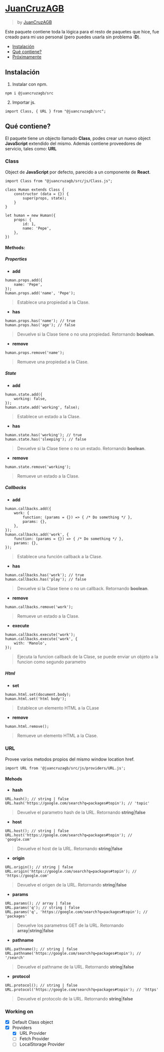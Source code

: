 # [JuanCruzAGB](https://www.npmjs.com/package/@juancruzagb/src)
> by [JuanCruzAGB](https://github.com/JuanCruzAGB)

Este paquete contiene toda la lógica para el resto de paquetes que hice, fue creado para mi uso personal (pero puedes usarla sin problema **:D**).

 - [Instalación](#instalación)
 - [Qué contiene?](#qué-contiene)
 - [Próximamente](#working-on)

## Instalación
 1. Instalar con npm.
```
npm i @juancruzagb/src
```
 2. Importar js.
```
import Class, { URL } from "@juancruzagb/src";
```

## Qué contiene?
El paquete tiene un objecto llamado **Class**, podes crear un nuevo object **JavaScript** extendido del mismo.
Además contiene proveedores de servicio, tales como: **URL**

### Class
Object de **JavaScript** por defecto, parecido a un componente de **React**.
```
import Class from "@juancruzagb/src/js/Class.js";

class Human extends Class {
    constructor (data = {}) {
        super(props, state);
    }
}

let human = new Human({
    props: {
        id: 1,
        name: 'Pepe',
    },
})
```

#### Methods:

##### Properties
 - **add**
```
human.props.add({
    name: 'Pepe',
});
human.props.add('name', 'Pepe');
```
> Establece una propiedad a la Clase.

 - **has**
```
human.props.has('name'); // true
human.props.has('age'); // false
```
> Devuelve si la Clase tiene o no una propiedad. Retornando **boolean**.

 - **remove**
```
human.props.remove('name');
```
> Remueve una propiedad a la Clase.
##### State
 - **add**
```
human.state.add({
    working: false,
});
human.state.add('working', false);
```
> Establece un estado a la Clase.

 - **has**
```
human.state.has('working'); // true
human.state.has('sleeping'); // false
```
> Devuelve si la Clase tiene o no un estado. Retornando **boolean**.

 - **remove**
```
human.state.remove('working');
```
> Remueve un estado a la Clase.

##### Callbacks
 - **add**
```
human.callbacks.add({
    work: {
        function: (params = {}) => { /* Do something */ },
        params: {},
    },
});
human.callbacks.add('work', {
    function: (params = {}) => { /* Do something */ },
    params: {},
});
```
> Establece una función callback a la Clase.

 - **has**
```
human.callbacks.has('work'); // true
human.callbacks.has('play'); // false
```
> Devuelve si la Clase tiene o no un callback. Retornando **boolean**.

 - **remove**
```
human.callbacks.remove('work');
```
> Remueve un estado a la Clase.

 - **execute**
```
human.callbacks.execute('work');
human.callbacks.execute('work', {
    with: 'Manolo',
});
```
> Ejecuta la funcion callback de la Clase, se puede enviar un objeto a la funcion como segundo parametro

##### Html
 - **set**
```
human.html.set(document.body);
human.html.set('html body');
```
> Establece un elemento HTML a la CLase

 - **remove**
```
human.html.remove();
```
> Remueve un elemento HTML a la Clase.

### URL
Provee varios metodos propios del mismo window location href.
```
import URL from '@juancruzagb/src/js/providers/URL.js';
```

#### Mehods

 - **hash**
```
URL.hash(); // string | false
URL.hash('https://google.com/search?q=packages#topin'); // 'topic'
```
> Devuelve el parametro hash de la URL. Retornando **string**|**false**

 - **host**
```
URL.host(); // string | false
URL.host('https://google.com/search?q=packages#topin'); // 'google.com'
```
> Devuelve el host de la URL. Retornando **string**|**false**

 - **origin**
```
URL.origin(); // string | false
URL.origin('https://google.com/search?q=packages#topin'); // 'https://google.com'
```
> Devuelve el origen de la URL. Retornando **string**|**false**

 - **params**
```
URL.params(); // array | false
URL.params('q'); // string | false
URL.params('q', 'https://google.com/search?q=packages#topin'); // 'packages'
```
> Devuelve los parametros GET de la URL. Retornando **array**|**string**|**false**

 - **pathname**
```
URL.pathname(); // string | false
URL.pathname('https://google.com/search?q=packages#topin'); // '/search'
```
> Devuelve el pathname de la URL. Retornando **string**|**false**

 - **protocol**
```
URL.protocol(); // string | false
URL.protocol('https://google.com/search?q=packages#topin'); // 'https'
```
> Devuelve el protocolo de la URL. Retornando **string**|**false**

### Working on
 - [X] Default Class object
 - [X] Providers
    - [X] URL Provider
    - [ ] Fetch Provider
    - [ ] LocalStorage Provider
